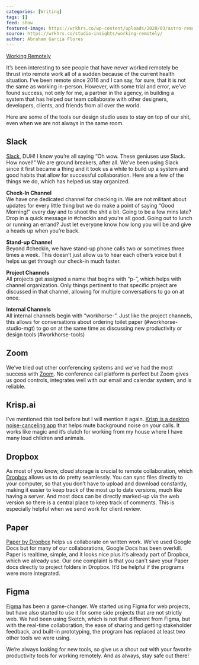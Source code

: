 ```yaml
---
categories: [Writing]
tags: []
feed: show
featured-image: https://wrkhrs.co/wp-content/uploads/2020/03/astro-remote.jpg
source: https://wrkhrs.co/studio-insights/working-remotely/
author: Abraham Garcia Flores
---
```


[Working Remotely](https://wrkhrs.co/wp-content/uploads/2020/03/astro-remote.jpg)

It’s been interesting to see people that have never worked remotely be thrust into remote work all of a sudden because of the current health situation. I’ve been remote since 2016 and I can say, for sure, that it is not the same as working in-person. However, with some trial and error, we’ve found success, not only for me, a partner in the agency, in building a system that has helped our team collaborate with other designers, developers, clients, and friends from all over the world.

Here are some of the tools our design studio uses to stay on top of our shit, even when we are not always in the same room.

## Slack

[Slack](https://slack.com/), DUH! I know you’re all saying “Oh wow. These geniuses use Slack. How novel!” We are ground breakers, after all. We’ve been using Slack since it first became a thing and it took us a while to build up a system and good habits that allow for successful collaboration. Here are a few of the things we do, which has helped us stay organized.

**Check-In Channel**  
We have one dedicated channel for checking in. We are not militant about updates for every little thing but we do make a point of saying “Good Morning!” every day and to shoot the shit a bit. Going to be a few mins late? Drop in a quick message in #checkin and you’re all good. Going out to lunch or running an errand? Just let everyone know how long you will be and give a heads up when you’re back.

**Stand-up Channel**  
Beyond #checkin, we have stand-up phone calls two or sometimes three times a week. This doesn’t just allow us to hear each other’s voice but it helps us get through our check-in much faster.

**Project Channels**  
All projects get assigned a name that begins with “p-”, which helps with channel organization. Only things pertinent to that specific project are discussed in that channel, allowing for multiple conversations to go on at once.

**Internal Channels**  
All internal channels begin with “workhorse-”. Just like the project channels, this allows for conversations about ordering toilet paper (#workhorse-studio-mgt) to go on at the same time as discussing new productivity or design tools (#workhorse-tools)

## Zoom

We’ve tried out other conferencing systems and we’ve had the most success with [Zoom](https://bit.ly/3353uaK). No conference call platform is perfect but Zoom gives us good controls, integrates well with our email and calendar system, and is reliable.

## Krisp.ai

I’ve mentioned this tool before but I will mention it again. [Krisp is a desktop noise-canceling app](https://ref.krisp.ai/u/uc2a0646e0?utm_source=refprogram&utm_campaign=18576&locale=en-US) that helps mute background noise on your calls. It works like magic and it’s clutch for working from my house where I have many loud children and animals.

## Dropbox

As most of you know, cloud storage is crucial to remote collaboration, which [Dropbox](https://www.dropbox.com/) allows us to do pretty seamlessly. You can sync files directly to your computer, so that you don’t have to upload and download constantly, making it easier to keep track of the most up to date versions, much like having a server. And most docs can be directly marked-up via the web version so there is a central place to keep track of comments. This is especially helpful when we send work for client review.

## Paper

[Paper by Dropbox](https://www.dropbox.com/paper) helps us collaborate on written work. We’ve used Google Docs but for many of our collaborations, Google Docs has been overkill. Paper is realtime, simple, and it looks nice plus it’s already part of Dropbox, which we already use. Our one complaint is that you can’t save your Paper docs directly to project folders in Dropbox. It’d be helpful if the programs were more integrated.

## Figma

[Figma](https://www.figma.com/) has been a game-changer. We started using Figma for web projects, but have also started to use it for some side projects that are not strictly web. We had been using Sketch, which is not that different from Figma, but with the real-time collaboration, the ease of sharing and getting stakeholder feedback, and built-in prototyping, the program has replaced at least two other tools we were using.

We’re always looking for new tools, so give us a shout out with your favorite productivity tools for working remotely. And as always, stay safe out there!
